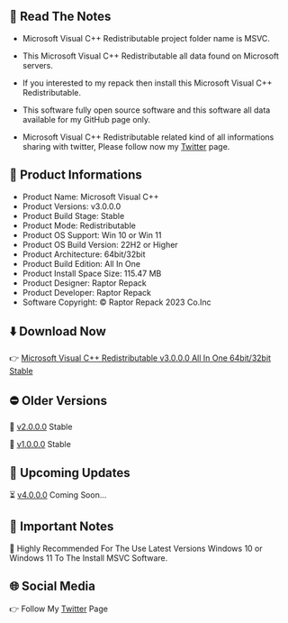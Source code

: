 📝 Read The Notes
-----------------

- Microsoft Visual C++ Redistributable project folder name  is MSVC.

- This Microsoft Visual C++ Redistributable all data found on Microsoft servers.

- If you interested to my repack then install this Microsoft Visual C++ Redistributable.

- This software fully open source software and this software all data available for my GitHub page only.

- Microsoft Visual C++ Redistributable related kind of all informations sharing with twitter, Please follow now my [Twitter](https://www.twitter.com/raptorrepack) page.

📑 Product Informations
-----------------------
- Product Name: Microsoft Visual C++
- Product Versions: v3.0.0.0
- Product Build Stage: Stable
- Product Mode: Redistributable
- Product OS Support: Win 10 or Win 11
- Product OS Build Version: 22H2 or Higher
- Product Architecture: 64bit/32bit
- Product Build Edition: All In One
- Product Install Space Size: 115.47 MB
- Product Designer: Raptor Repack
- Product Developer: Raptor Repack
- Software Copyright: © Raptor Repack 2023 Co.Inc

⬇️ Download Now
---------------
👉 [Microsoft Visual C++ Redistributable v3.0.0.0 All In One 64bit/32bit Stable](https://github.com/RaptorRepack/MSVC/releases/tag/v3.0.0)

⛔ Older Versions
-----------------
🚫 [v2.0.0.0](https://github.com/RaptorRepack/MSVC/releases/tag/v2.0.0) Stable

🚫 [v1.0.0.0](https://github.com/RaptorRepack/MSVC/releases/tag/v1.0.0) Stable

📢 Upcoming Updates
-------------------
⏳ [v4.0.0.0](https://GitHub.com/raptorrepack/MSVC) Coming Soon...

📝 Important Notes
------------------
🔴 Highly Recommended For The Use Latest Versions Windows 10 or Windows 11 To The Install MSVC Software.

🌐 Social Media
---------------
👉 Follow My [Twitter](https://www.twitter.com/raptorrepack) Page
